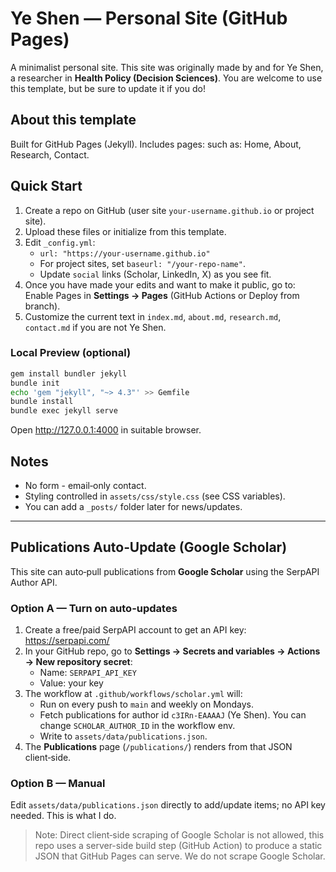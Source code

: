 # Ye Shen — Personal Site (GitHub Pages)

A minimalist personal site. This site was originally made by and for Ye Shen, a researcher in **Health Policy (Decision Sciences)**. You are welcome to use this template, but be sure to update it if you do!

## About this template
Built for GitHub Pages (Jekyll). 
Includes pages: such as: Home, About, Research, Contact.

## Quick Start
1. Create a repo on GitHub (user site `your-username.github.io` or project site).
2. Upload these files or initialize from this template.
3. Edit `_config.yml`:
   - `url: "https://your-username.github.io"`
   - For project sites, set `baseurl: "/your-repo-name"`.
   - Update `social` links (Scholar, LinkedIn, X) as you see fit.
4. Once you have made your edits and want to make it public, go to: Enable Pages in **Settings → Pages** (GitHub Actions or Deploy from branch).
5. Customize the current text in `index.md`, `about.md`, `research.md`, `contact.md` if you are not Ye Shen. 

### Local Preview (optional)
```bash
gem install bundler jekyll
bundle init
echo 'gem "jekyll", "~> 4.3"' >> Gemfile
bundle install
bundle exec jekyll serve
```
Open http://127.0.0.1:4000 in suitable browser.


## Notes
- No form - email‑only contact.
- Styling controlled in `assets/css/style.css` (see CSS variables).
- You can add a `_posts/` folder later for news/updates.


---

## Publications Auto‑Update (Google Scholar)

This site can auto‑pull publications from **Google Scholar** using the SerpAPI Author API.

### Option A — Turn on auto-updates
1. Create a free/paid SerpAPI account to get an API key: https://serpapi.com/
2. In your GitHub repo, go to **Settings → Secrets and variables → Actions → New repository secret**:
   - Name: `SERPAPI_API_KEY`
   - Value: your key
3. The workflow at `.github/workflows/scholar.yml` will:
   - Run on every push to `main` and weekly on Mondays.
   - Fetch publications for author id `c3IRn-EAAAAJ` (Ye Shen). You can change `SCHOLAR_AUTHOR_ID` in the workflow env.
   - Write to `assets/data/publications.json`.
4. The **Publications** page (`/publications/`) renders from that JSON client‑side.

### Option B — Manual
Edit `assets/data/publications.json` directly to add/update items; no API key needed.
This is what I do.

> Note: Direct client‑side scraping of Google Scholar is not allowed, this repo uses a server-side build step (GitHub Action) to produce a static JSON that GitHub Pages can serve. We do not scrape Google Scholar. 
